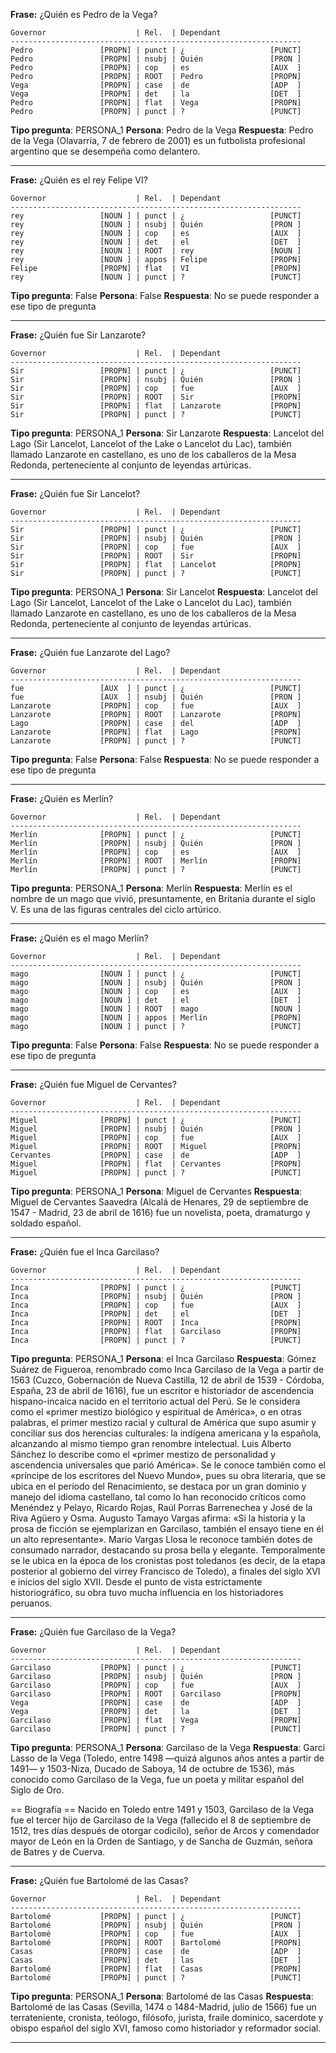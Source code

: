 **Frase:** ¿Quién es Pedro de la Vega?
```
Governor                    | Rel.  | Dependant                  
-----------------------------------------------------------------
Pedro               [PROPN] | punct | ¿                   [PUNCT]
Pedro               [PROPN] | nsubj | Quién               [PRON ]
Pedro               [PROPN] | cop   | es                  [AUX  ]
Pedro               [PROPN] | ROOT  | Pedro               [PROPN]
Vega                [PROPN] | case  | de                  [ADP  ]
Vega                [PROPN] | det   | la                  [DET  ]
Pedro               [PROPN] | flat  | Vega                [PROPN]
Pedro               [PROPN] | punct | ?                   [PUNCT]
```
**Tipo pregunta**:  PERSONA_1
**Persona**:  Pedro de la Vega
**Respuesta**:  Pedro de la Vega (Olavarría, 7 de febrero de 2001) es un futbolista profesional argentino que se desempeña como delantero.

---

**Frase:** ¿Quién es el rey Felipe VI?
```
Governor                    | Rel.  | Dependant                  
-----------------------------------------------------------------
rey                 [NOUN ] | punct | ¿                   [PUNCT]
rey                 [NOUN ] | nsubj | Quién               [PRON ]
rey                 [NOUN ] | cop   | es                  [AUX  ]
rey                 [NOUN ] | det   | el                  [DET  ]
rey                 [NOUN ] | ROOT  | rey                 [NOUN ]
rey                 [NOUN ] | appos | Felipe              [PROPN]
Felipe              [PROPN] | flat  | VI                  [PROPN]
rey                 [NOUN ] | punct | ?                   [PUNCT]
```
**Tipo pregunta**:  False
**Persona**:  False
**Respuesta**:  No se puede responder a ese tipo de pregunta

---

**Frase:** ¿Quién fue Sir Lanzarote?
```
Governor                    | Rel.  | Dependant                  
-----------------------------------------------------------------
Sir                 [PROPN] | punct | ¿                   [PUNCT]
Sir                 [PROPN] | nsubj | Quién               [PRON ]
Sir                 [PROPN] | cop   | fue                 [AUX  ]
Sir                 [PROPN] | ROOT  | Sir                 [PROPN]
Sir                 [PROPN] | flat  | Lanzarote           [PROPN]
Sir                 [PROPN] | punct | ?                   [PUNCT]
```
**Tipo pregunta**:  PERSONA_1
**Persona**:  Sir Lanzarote
**Respuesta**:  Lancelot del Lago (Sir Lancelot, Lancelot of the Lake o Lancelot du Lac), también llamado Lanzarote en castellano, es uno de los caballeros de la Mesa Redonda, perteneciente al conjunto de leyendas artúricas.

---

**Frase:** ¿Quién fue Sir Lancelot?
```
Governor                    | Rel.  | Dependant                  
-----------------------------------------------------------------
Sir                 [PROPN] | punct | ¿                   [PUNCT]
Sir                 [PROPN] | nsubj | Quién               [PRON ]
Sir                 [PROPN] | cop   | fue                 [AUX  ]
Sir                 [PROPN] | ROOT  | Sir                 [PROPN]
Sir                 [PROPN] | flat  | Lancelot            [PROPN]
Sir                 [PROPN] | punct | ?                   [PUNCT]
```
**Tipo pregunta**:  PERSONA_1
**Persona**:  Sir Lancelot
**Respuesta**:  Lancelot del Lago (Sir Lancelot, Lancelot of the Lake o Lancelot du Lac), también llamado Lanzarote en castellano, es uno de los caballeros de la Mesa Redonda, perteneciente al conjunto de leyendas artúricas.

---

**Frase:** ¿Quién fue Lanzarote del Lago?
```
Governor                    | Rel.  | Dependant                  
-----------------------------------------------------------------
fue                 [AUX  ] | punct | ¿                   [PUNCT]
fue                 [AUX  ] | nsubj | Quién               [PRON ]
Lanzarote           [PROPN] | cop   | fue                 [AUX  ]
Lanzarote           [PROPN] | ROOT  | Lanzarote           [PROPN]
Lago                [PROPN] | case  | del                 [ADP  ]
Lanzarote           [PROPN] | flat  | Lago                [PROPN]
Lanzarote           [PROPN] | punct | ?                   [PUNCT]
```
**Tipo pregunta**:  False
**Persona**:  False
**Respuesta**:  No se puede responder a ese tipo de pregunta

---

**Frase:** ¿Quién es Merlín?
```
Governor                    | Rel.  | Dependant                  
-----------------------------------------------------------------
Merlín              [PROPN] | punct | ¿                   [PUNCT]
Merlín              [PROPN] | nsubj | Quién               [PRON ]
Merlín              [PROPN] | cop   | es                  [AUX  ]
Merlín              [PROPN] | ROOT  | Merlín              [PROPN]
Merlín              [PROPN] | punct | ?                   [PUNCT]
```
**Tipo pregunta**:  PERSONA_1
**Persona**:  Merlín
**Respuesta**:  Merlín es el nombre de un mago que vivió, presuntamente, en Britania durante el siglo V. Es una de las figuras centrales del ciclo artúrico.

---

**Frase:** ¿Quién es el mago Merlín?
```
Governor                    | Rel.  | Dependant                  
-----------------------------------------------------------------
mago                [NOUN ] | punct | ¿                   [PUNCT]
mago                [NOUN ] | nsubj | Quién               [PRON ]
mago                [NOUN ] | cop   | es                  [AUX  ]
mago                [NOUN ] | det   | el                  [DET  ]
mago                [NOUN ] | ROOT  | mago                [NOUN ]
mago                [NOUN ] | appos | Merlín              [PROPN]
mago                [NOUN ] | punct | ?                   [PUNCT]
```
**Tipo pregunta**:  False
**Persona**:  False
**Respuesta**:  No se puede responder a ese tipo de pregunta

---

**Frase:** ¿Quién fue Miguel de Cervantes?
```
Governor                    | Rel.  | Dependant                  
-----------------------------------------------------------------
Miguel              [PROPN] | punct | ¿                   [PUNCT]
Miguel              [PROPN] | nsubj | Quién               [PRON ]
Miguel              [PROPN] | cop   | fue                 [AUX  ]
Miguel              [PROPN] | ROOT  | Miguel              [PROPN]
Cervantes           [PROPN] | case  | de                  [ADP  ]
Miguel              [PROPN] | flat  | Cervantes           [PROPN]
Miguel              [PROPN] | punct | ?                   [PUNCT]
```
**Tipo pregunta**:  PERSONA_1
**Persona**:  Miguel de Cervantes
**Respuesta**:  Miguel de Cervantes Saavedra (Alcalá de Henares,​ 29 de septiembre de 1547 - Madrid, 23 de abril​ de 1616) fue un novelista, poeta, dramaturgo y soldado español.

---

**Frase:** ¿Quién fue el Inca Garcilaso?
```
Governor                    | Rel.  | Dependant                  
-----------------------------------------------------------------
Inca                [PROPN] | punct | ¿                   [PUNCT]
Inca                [PROPN] | nsubj | Quién               [PRON ]
Inca                [PROPN] | cop   | fue                 [AUX  ]
Inca                [PROPN] | det   | el                  [DET  ]
Inca                [PROPN] | ROOT  | Inca                [PROPN]
Inca                [PROPN] | flat  | Garcilaso           [PROPN]
Inca                [PROPN] | punct | ?                   [PUNCT]
```
**Tipo pregunta**:  PERSONA_1
**Persona**:  el Inca Garcilaso
**Respuesta**:  Gómez Suárez de Figueroa, renombrado como Inca Garcilaso de la Vega a partir de 1563 (Cuzco, Gobernación de Nueva Castilla, 12 de abril de 1539 - Córdoba, España, 23 de abril de 1616), fue un escritor e historiador de ascendencia hispano-incaica nacido en el territorio actual del Perú.​
Se le considera como el «primer mestizo biológico y espiritual de América», o en otras palabras, el primer mestizo racial y cultural de América que supo asumir y conciliar sus dos herencias culturales: la indígena americana y la española, alcanzando al mismo tiempo gran renombre intelectual.​ Luis Alberto Sánchez lo describe como el «primer mestizo de personalidad y ascendencia universales que parió América».​ 
Se le conoce también como el «príncipe de los escritores del Nuevo Mundo», pues su obra literaria, que se ubica en el período del Renacimiento, se destaca por un gran dominio y manejo del idioma castellano, tal como lo han reconocido críticos como Menéndez y Pelayo, Ricardo Rojas, Raúl Porras Barrenechea y José de la Riva Agüero y Osma.​ Augusto Tamayo Vargas afirma: «Si la historia y la prosa de ficción se ejemplarizan en Garcilaso, también el ensayo tiene en él un alto representante».​ Mario Vargas Llosa le reconoce también dotes de consumado narrador, destacando su prosa bella y elegante.​
Temporalmente se le ubica en la época de los cronistas post toledanos (es decir, de la etapa posterior al gobierno del virrey Francisco de Toledo), a finales del siglo XVI e inicios del siglo XVII. Desde el punto de vista estrictamente historiográfico, su obra tuvo mucha influencia en los historiadores peruanos.

---

**Frase:** ¿Quién fue Garcilaso de la Vega?
```
Governor                    | Rel.  | Dependant                  
-----------------------------------------------------------------
Garcilaso           [PROPN] | punct | ¿                   [PUNCT]
Garcilaso           [PROPN] | nsubj | Quién               [PRON ]
Garcilaso           [PROPN] | cop   | fue                 [AUX  ]
Garcilaso           [PROPN] | ROOT  | Garcilaso           [PROPN]
Vega                [PROPN] | case  | de                  [ADP  ]
Vega                [PROPN] | det   | la                  [DET  ]
Garcilaso           [PROPN] | flat  | Vega                [PROPN]
Garcilaso           [PROPN] | punct | ?                   [PUNCT]
```
**Tipo pregunta**:  PERSONA_1
**Persona**:  Garcilaso de la Vega
**Respuesta**:  Garci Lasso de la Vega (Toledo, entre 1498 —quizá algunos años antes a partir de 1491— y 1503​​-Niza, Ducado de Saboya, 14 de octubre de 1536), más conocido como Garcilaso de la Vega,​ fue un poeta y militar español del Siglo de Oro.​​


== Biografía ==
Nacido en Toledo entre 1491 y 1503,​ Garcilaso de la Vega fue el tercer hijo de Garcilaso de la Vega (fallecido el 8 de septiembre de 1512, tres días después de otorgar codicilo), señor de Arcos y comendador mayor de León en la Orden de Santiago, y de Sancha de Guzmán, señora de Batres y de Cuerva.

---

**Frase:** ¿Quién fue Bartolomé de las Casas?
```
Governor                    | Rel.  | Dependant                  
-----------------------------------------------------------------
Bartolomé           [PROPN] | punct | ¿                   [PUNCT]
Bartolomé           [PROPN] | nsubj | Quién               [PRON ]
Bartolomé           [PROPN] | cop   | fue                 [AUX  ]
Bartolomé           [PROPN] | ROOT  | Bartolomé           [PROPN]
Casas               [PROPN] | case  | de                  [ADP  ]
Casas               [PROPN] | det   | las                 [DET  ]
Bartolomé           [PROPN] | flat  | Casas               [PROPN]
Bartolomé           [PROPN] | punct | ?                   [PUNCT]
```
**Tipo pregunta**:  PERSONA_1
**Persona**:  Bartolomé de las Casas
**Respuesta**:  Bartolomé de las Casas (Sevilla, 1474 o 1484​-Madrid, julio de 1566) fue un terrateniente, cronista, teólogo, filósofo, jurista, fraile dominico, sacerdote y obispo español del siglo XVI, famoso como historiador y reformador social.

---

